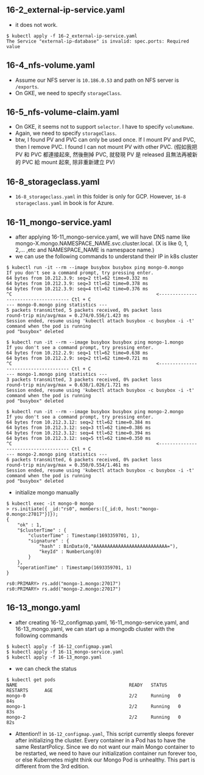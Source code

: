 ## 16-2_external-ip-service.yaml
- it does not work.
```
$ kubectl apply -f 16-2_external-ip-service.yaml 
The Service "external-ip-database" is invalid: spec.ports: Required value
```

## 16-4_nfs-volume.yaml
- Assume our NFS server is `10.186.0.53` and path on NFS server is `/exports`.
- On GKE, we need to specify `storageClass`.

## 16-5_nfs-volume-claim.yaml
- On GKE, it seems not to support `selector`. I have to specify `volumeName`.
- Again, we need to specify `storageClass`.
- btw, I found PV and PVC can only be used once. If I mount PV and PVC, then I remove PVC. I found I can not mount PV with other PVC. (假如我把 PV 和 PVC 都連接起來, 然後刪掉 PVC, 就發現 PV 是 released 且無法再被新的 PVC 給 mount 起來, 除非重新建立 PV)

## 16-8_storageclass.yaml
- `16-8_storageclass.yaml` in this folder is only for GCP. However, `16-8 storageclass.yaml` in book is for Azure. 

## 16-11_mongo-service.yaml
- after applying 16-11_mongo-service.yaml, we will have DNS name like mongo-X.mongo.NAMESPACE_NAME.svc.cluster.local. (X is like 0, 1, 2,... ,etc and NAMESPACE_NAME is namespace name.)
- we can use the following commands to understand their IP in k8s cluster
```
$ kubectl run -it --rm --image busybox busybox ping mongo-0.mongo
If you don't see a command prompt, try pressing enter.
64 bytes from 10.212.3.9: seq=2 ttl=62 time=0.332 ms
64 bytes from 10.212.3.9: seq=3 ttl=62 time=0.378 ms
64 bytes from 10.212.3.9: seq=4 ttl=62 time=0.376 ms
^C                                                     <------------------------------------- Ctl + C
--- mongo-0.mongo ping statistics ---
5 packets transmitted, 5 packets received, 0% packet loss
round-trip min/avg/max = 0.274/0.556/1.423 ms
Session ended, resume using 'kubectl attach busybox -c busybox -i -t' command when the pod is running
pod "busybox" deleted

$ kubectl run -it --rm --image busybox busybox ping mongo-1.mongo
If you don't see a command prompt, try pressing enter.
64 bytes from 10.212.2.9: seq=1 ttl=62 time=0.638 ms
64 bytes from 10.212.2.9: seq=2 ttl=62 time=0.721 ms
^C                                                     <------------------------------------- Ctl + C
--- mongo-1.mongo ping statistics ---
3 packets transmitted, 3 packets received, 0% packet loss
round-trip min/avg/max = 0.638/1.026/1.721 ms
Session ended, resume using 'kubectl attach busybox -c busybox -i -t' command when the pod is running
pod "busybox" deleted

$ kubectl run -it --rm --image busybox busybox ping mongo-2.mongo
If you don't see a command prompt, try pressing enter.
64 bytes from 10.212.3.12: seq=2 ttl=62 time=0.384 ms
64 bytes from 10.212.3.12: seq=3 ttl=62 time=0.386 ms
64 bytes from 10.212.3.12: seq=4 ttl=62 time=0.394 ms
64 bytes from 10.212.3.12: seq=5 ttl=62 time=0.350 ms
^C                                                     <------------------------------------- Ctl + C
--- mongo-2.mongo ping statistics ---
6 packets transmitted, 6 packets received, 0% packet loss
round-trip min/avg/max = 0.350/0.554/1.461 ms
Session ended, resume using 'kubectl attach busybox -c busybox -i -t' command when the pod is running
pod "busybox" deleted

```

- initialize mongo manually
```
$ kubectl exec -it mongo-0 mongo
> rs.initiate({ _id:"rs0", members:[{_id:0, host:"mongo-0.mongo:27017"}]});
{
	"ok" : 1,
	"$clusterTime" : {
		"clusterTime" : Timestamp(1693359701, 1),
		"signature" : {
			"hash" : BinData(0,"AAAAAAAAAAAAAAAAAAAAAAAAAAA="),
			"keyId" : NumberLong(0)
		}
	},
	"operationTime" : Timestamp(1693359701, 1)
}

rs0:PRIMARY> rs.add("mongo-1.mongo:27017")
rs0:PRIMARY> rs.add("mongo-2.mongo:27017")
```

## 16-13_mongo.yaml
- after creating 16-12_configmap.yaml, 16-11_mongo-service.yaml, and 16-13_mongo.yaml, we can start up a mongodb cluster with the following commands
```
$ kubectl apply -f 16-12_configmap.yaml
$ kubectl apply -f 16-11_mongo-service.yaml
$ kubectl apply -f 16-13_mongo.yaml
```
- we can check the status

```
$ kubectl get pods
NAME                                         READY   STATUS    RESTARTS      AGE
mongo-0                                      2/2     Running   0          84s
mongo-1                                      2/2     Running   0          83s
mongo-2                                      2/2     Running   0          82s

```

- Attention!! in `16-12_configmap.yaml`, This script currently sleeps forever after initializing the cluster. Every container in a Pod has to have the same RestartPolicy. Since we do not want our main Mongo container to be restarted, we need to have our initialization container run forever too, or else Kubernetes might think our Mongo Pod is unhealthy. This part is different from the 3rd edition.
